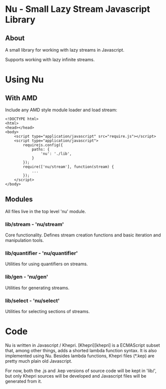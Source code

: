 # Nu - Small Lazy Stream Javascript Library #

## About ##
A small library for working with lazy streams in Javascript.

Supports working with lazy infinite streams.

# Using Nu #

## With AMD ##
Include any AMD style module loader and load stream:

    <!DOCTYPE html>
    <html>
    <head></head>
    <body>
        <script type="application/javascript" src="require.js"></script>
        <script type="application/javascript">
            requirejs.config({
                paths: {
                    'nu': './lib',
                }
            });
            require(['nu/stream'], function(stream) {
                ...
            });
        </script>
    </body>


## Modules ##
All files live in the top level 'nu' module.

### lib/stream - 'nu/stream' ###
Core functionality. Defines stream creation functions and basic iteration and
manipulation tools.

### lib/quantifier - 'nu/quantifier' ###
Utilities for using quantifiers on streams.

### lib/gen - 'nu/gen' ###
Utilities for generating streams.

### lib/select - 'nu/select' ###
Utilities for selecting sections of streams.

# Code #
Nu is written in Javascript / Khepri. [Khepri][khepri] is a ECMAScript subset
that, among other things, adds a shorted lambda function syntax. It is also
implemented using Nu. Besides lambda functions, Khepri files (*.kep) are
pretty much plain old Javascript.

For now, both the .js and .kep versions of source code will be kept in 'lib/',
but only Khepri sources will be developed and Javascript files will be
generated from it.
